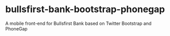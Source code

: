 bullsfirst-bank-bootstrap-phonegap
==================================

A mobile front-end for Bullsfirst Bank based on Twitter Bootstrap and PhoneGap
